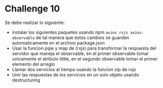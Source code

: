 # Challenge 10
Se debe realizar lo siguiente: 
- instalar los siguientes paquetes usando npm ```axios rxjs axios-observable``` de tal manera que estos cambios se guarden automaticamente en el archivo package.json
- Usar la funcion pipe y map de (rxjs) para transformar la respuesta del servidor que maneja el observable, en el primer observable tomar unicamente el atributo tittle, en el segundo observable tomar el primer elemento del arreglo
- Llamar dos servicios al tiempo usando la funcion zip de rxjs
- Unir las respuestas de los servicios en un solo objeto usando destructuring
